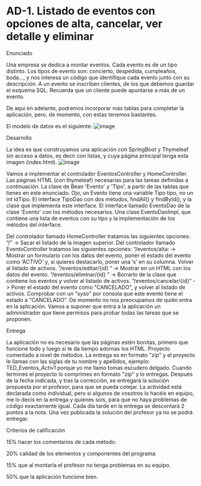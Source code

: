 # AD-1. Listado de eventos con opciones de alta, cancelar, ver detalle y eliminar
Enunciado

Una empresa se dedica a montar eventos. Cada evento es de un tipo distinto. Los tipos de evento son: concierto, despedida, cumpleaños, boda…, y nos interesa un código que identifique cada evento junto con su descripción. A un evento se inscriben clientes, de los que debemos guardar el esquema SQL. Recuerda que un cliente puede apuntarse a más de un evento. 

De aquí en adelante, podremos incorporar más tablas para completar la aplicación, pero, de momento, con estas tenemos bastantes.

El modelo de datos es el siguiente: 
![image](https://github.com/user-attachments/assets/3e5e11bc-b34e-4749-8497-e784fe05befe)

Desarrollo

La idea es que construyamos una aplicación con SpringBoot y Thymeleaf sin acceso a datos, es decir con listas,  y cuya página principal tenga esta imagen (index.html). 
![image](https://github.com/user-attachments/assets/bc932323-e4c2-4651-9491-54ed1a3cad37)

Vamos a implementar el controlador EventosController y HomeController.
Las páginas HTML (con thymeleaf) necesarias para las tareas definidas a continuación.
La clase de Bean 'Evento' y 'Tipo', a partir de las tablas que tienes en este enunciado.
Ojo, un Evento tiene una variable Tipo tipo, no un int idTipo.
El interface TipoDao con dos métodos, findAll() y findById(), y la clase que implementa este interface.
El interface llamado EventoDao de la clase 'Evento' con los métodos necesarios.
Una clase EventoDaoImpl, que contiene una lista de eventos con su tipo y la implementación de los métodos del interface.
 

Del controlador llamado HomeController tratamos las siguientes opciones:
“/” ->  Sacar el listado de la imagen superior.
Del controlador llamado EventoController tratamos las siguientes opciones:
“/eventos/alta: -> Mostrar un formulario con los datos del evento, poner el estado del evento como ‘ACTIVO’ y, si quieres destacarlo, poner una ‘s’ en su columna. Volver al listado de activos.
“/eventos/editar/{id} “ -> Mostrar en un HTML con los datos del evento.
“/eventos/eliminar/{id} “ ->  Borrarlo de la clase que contiene los eventos y volver al listado de activos.
“/eventos/cancelar/{id}“ ->  Poner el estado del evento como "CANCELADO", y volver al listado de activos. Comprobar con un "syso" por consola que este evento tiene el estado a "CANCELADO". 
De momento no nos preocupamos de quién entra en la aplicación. Vamos a suponer que entra a la aplicación un administrador que tiene permisos para probar todas las tareas que se proponen.

 

Entrega

La aplicación no es necesario que las páginas estén bonitas, primero que funcione todo y luego si te da tiempo adornas los HTML.
Proyecto comentado a nivel de métodos. 
La entrega es en formato "zip" y el proyecto le llamas con las siglas de tu nombre y apellidos, ejemplo:
TED_Eventos_Activ1
porque yo me llamo tomas escudero delgado. Cuando termines el proyecto lo comprimes en formato "zip" y lo entregas.
Después de la fecha indicada, y tras la corrección, se entregará la solución propuesta por el profesor, para que se pueda cotejar.
La actividad está declarada como individual, pero si algunos de vosotros lo hacéis en equipo, me lo decís en la entrega y quienes sois, para que no haya problemas de código exactamente igual.
Cada día tarde en la entrega se descontará 2 puntos a la nota.
Una vez publicada la solución del profesor ya no se podrá entregar.
 

Criterios de calificación

15% hacer los comentarios de cada método.

20% calidad de los elementos y componentes del programa.

15% que al montarla el profesor no tenga problemas en su equipo.

50% que la aplicación funcione bien.

